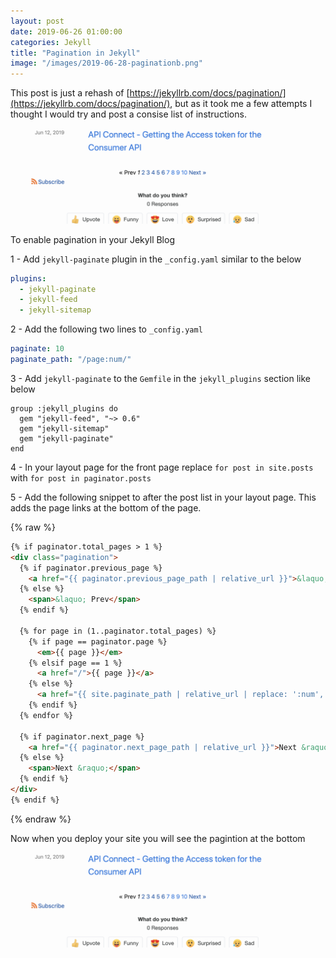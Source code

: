 ```yaml
---
layout: post
date: 2019-06-26 01:00:00
categories: Jekyll
title: "Pagination in Jekyll"
image: "/images/2019-06-28-paginationb.png"
---
```


This post is just a rehash of [https://jekyllrb.com/docs/pagination/](https://jekyllrb.com/docs/pagination/), but as it took me a few attempts I thought I would try and post a consise list of instructions.

![](/images/2019-06-28-paginationb.png)

To enable pagination in your Jekyll Blog

1 - Add `jekyll-paginate` plugin in the `_config.yaml` similar to the below

```yaml
plugins:
  - jekyll-paginate
  - jekyll-feed
  - jekyll-sitemap
```

2 - Add the following two lines to `_config.yaml`

```yaml
paginate: 10
paginate_path: "/page:num/"
```

3 - Add `jekyll-paginate` to the `Gemfile` in the `jekyll_plugins` section like below

<pre><code>group :jekyll_plugins do
  gem "jekyll-feed", "~> 0.6"
  gem "jekyll-sitemap"
  gem "jekyll-paginate"
end
</code></pre>

4 - In your layout page for the front page replace `for post in site.posts ` with `for post in paginator.posts`

5 - Add the following snippet to after the post list in your layout page. This adds the page links at the bottom of the page.

{% raw %}
```html
{% if paginator.total_pages > 1 %}
<div class="pagination">
  {% if paginator.previous_page %}
    <a href="{{ paginator.previous_page_path | relative_url }}">&laquo; Prev</a>
  {% else %}
    <span>&laquo; Prev</span>
  {% endif %}

  {% for page in (1..paginator.total_pages) %}
    {% if page == paginator.page %}
      <em>{{ page }}</em>
    {% elsif page == 1 %}
      <a href="/">{{ page }}</a>
    {% else %}
      <a href="{{ site.paginate_path | relative_url | replace: ':num', page }}">{{ page }}</a>
    {% endif %}
  {% endfor %}

  {% if paginator.next_page %}
    <a href="{{ paginator.next_page_path | relative_url }}">Next &raquo;</a>
  {% else %}
    <span>Next &raquo;</span>
  {% endif %}
</div>
{% endif %}
```
{% endraw %}

Now when you deploy your site  you will see the pagintion at the bottom

![](/images/2019-06-28-paginationb.png)
